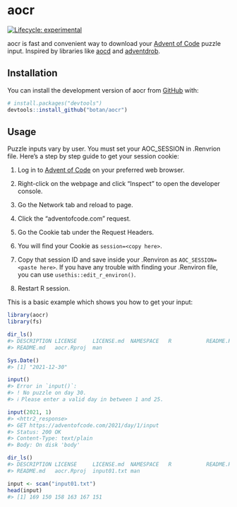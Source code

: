 
<!-- README.md is generated from README.Rmd. Please edit that file -->

# aocr

<!-- badges: start -->

[![Lifecycle:
experimental](https://img.shields.io/badge/lifecycle-experimental-orange.svg)](https://lifecycle.r-lib.org/articles/stages.html#experimental)

<!-- badges: end -->

aocr is fast and convenient way to download your [Advent of
Code](https://adventofcode.com/2021/auth/login) puzzle input. Inspired
by libraries like [aocd]() and [adventdrob]().

## Installation

You can install the development version of aocr from
[GitHub](https://github.com/) with:

``` r
# install.packages("devtools")
devtools::install_github("botan/aocr")
```

## Usage

Puzzle inputs vary by user. You must set your AOC_SESSION in .Renvrion
file. Here’s a step by step guide to get your session cookie:

1.  Log in to [Advent of Code](https://adventofcode.com/2021/auth/login)
    on your preferred web browser.

2.  Right-click on the webpage and click “Inspect” to open the developer
    console.

3.  Go the Network tab and reload to page.

4.  Click the “adventofcode.com” request.

5.  Go the Cookie tab under the Request Headers.

6.  You will find your Cookie as `session=<copy here>`.

7.  Copy that session ID and save inside your .Renviron as
    `AOC_SESSION=<paste here>`. If you have any trouble with finding
    your .Renviron file, you can use `usethis::edit_r_environ()`.

8.  Restart R session.

This is a basic example which shows you how to get your input:

``` r
library(aocr)
library(fs)

dir_ls()
#> DESCRIPTION LICENSE     LICENSE.md  NAMESPACE   R           README.Rmd  
#> README.md   aocr.Rproj  man

Sys.Date()
#> [1] "2021-12-30"

input()
#> Error in `input()`:
#> ! No puzzle on day 30.
#> ℹ Please enter a valid day in between 1 and 25.

input(2021, 1)
#> <httr2_response>
#> GET https://adventofcode.com/2021/day/1/input
#> Status: 200 OK
#> Content-Type: text/plain
#> Body: On disk 'body'

dir_ls()
#> DESCRIPTION LICENSE     LICENSE.md  NAMESPACE   R           README.Rmd  
#> README.md   aocr.Rproj  input01.txt man

input <- scan("input01.txt")
head(input)
#> [1] 169 150 158 163 167 151
```
